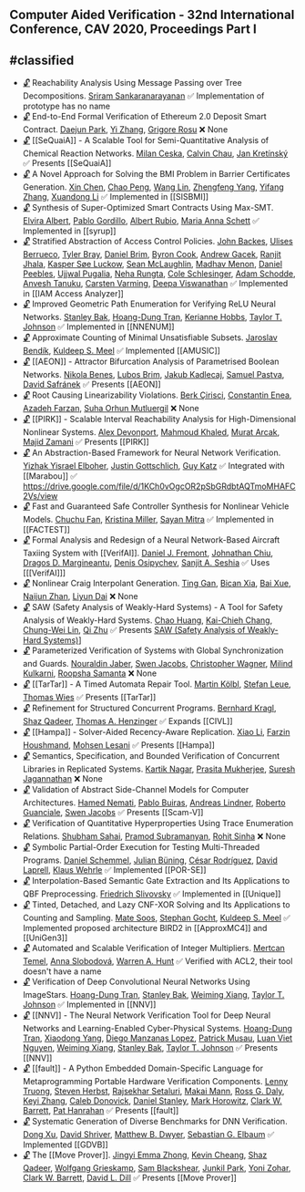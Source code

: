 ## Computer Aided Verification - 32nd International Conference, CAV 2020, Proceedings Part I
#classified
---
-	[🔓](https://doi.org/10.1007/978-3-030-53288-8_30) Reachability Analysis Using Message Passing over Tree Decompositions.
	[Sriram Sankaranarayanan](https://dblp.org/pid/82/1542.html)
	✅ Implementation of prototype has no name
-	[🔓](https://doi.org/10.1007/978-3-030-53288-8_8) End-to-End Formal Verification of Ethereum 2.0 Deposit Smart Contract.
	[Daejun Park](https://dblp.org/pid/152/3639-1.html), [Yi Zhang](https://dblp.org/pid/64/6544.html), [Grigore Rosu](https://dblp.org/pid/r/GrigoreRosu.html)
	❌ None
-	[🔓](https://doi.org/10.1007/978-3-030-53288-8_32) [[SeQuaiA]] - A Scalable Tool for Semi-Quantitative Analysis of Chemical Reaction Networks.
	[Milan Ceska](https://dblp.org/pid/213/3728.html), [Calvin Chau](https://dblp.org/pid/269/9591.html), [Jan Kretínský](https://dblp.org/pid/95/6511.html)
	✅ Presents [[SeQuaiA]]
-	[🔓](https://doi.org/10.1007/978-3-030-53288-8_29) A Novel Approach for Solving the BMI Problem in Barrier Certificates Generation.
	[Xin Chen](https://dblp.org/pid/24/1518-27.html), [Chao Peng](https://dblp.org/pid/85/6436.html), [Wang Lin](https://dblp.org/pid/36/5376.html), [Zhengfeng Yang](https://dblp.org/pid/68/3884.html), [Yifang Zhang](https://dblp.org/pid/227/1124.html), [Xuandong Li](https://dblp.org/pid/76/5446.html)
	✅ Implemented in [[SISBMI]]
-	[🔓](https://doi.org/10.1007/978-3-030-53288-8_10) Synthesis of Super-Optimized Smart Contracts Using Max-SMT.
	[Elvira Albert](https://dblp.org/pid/a/ElviraAlbert.html), [Pablo Gordillo](https://dblp.org/pid/167/4507.html), [Albert Rubio](https://dblp.org/pid/29/6684.html), [Maria Anna Schett](https://dblp.org/pid/185/2487.html)
	✅ Implemented in [[syrup]]
-	[🔓](https://doi.org/10.1007/978-3-030-53288-8_9) Stratified Abstraction of Access Control Policies.
	[John Backes](https://dblp.org/pid/97/8857.html), [Ulises Berrueco](https://dblp.org/pid/269/9629.html), [Tyler Bray](https://dblp.org/pid/269/9691.html), [Daniel Brim](https://dblp.org/pid/269/9566.html), [Byron Cook](https://dblp.org/pid/36/113.html), [Andrew Gacek](https://dblp.org/pid/84/6151.html), [Ranjit Jhala](https://dblp.org/pid/47/4244.html), [Kasper Søe Luckow](https://dblp.org/pid/13/11526.html), [Sean McLaughlin](https://dblp.org/pid/66/5402.html), [Madhav Menon](https://dblp.org/pid/159/9350.html), [Daniel Peebles](https://dblp.org/pid/79/6508.html), [Ujjwal Pugalia](https://dblp.org/pid/269/9487.html), [Neha Rungta](https://dblp.org/pid/66/4832.html), [Cole Schlesinger](https://dblp.org/pid/31/10028.html), [Adam Schodde](https://dblp.org/pid/269/9505.html), [Anvesh Tanuku](https://dblp.org/pid/269/9587.html), [Carsten Varming](https://dblp.org/pid/29/2675.html), [Deepa Viswanathan](https://dblp.org/pid/19/1723.html)
	✅ Implemented in [[IAM Access Analyzer]]
-	[🔓](https://doi.org/10.1007/978-3-030-53288-8_4) Improved Geometric Path Enumeration for Verifying ReLU Neural Networks.
	[Stanley Bak](https://dblp.org/pid/16/7787.html), [Hoang-Dung Tran](https://dblp.org/pid/160/7295.html), [Kerianne Hobbs](https://dblp.org/pid/200/8219.html), [Taylor T. Johnson](https://dblp.org/pid/96/11505.html)
	✅ Implemented in [[NNENUM]]
-	[🔓](https://doi.org/10.1007/978-3-030-53288-8_21) Approximate Counting of Minimal Unsatisfiable Subsets.
	[Jaroslav Bendík](https://dblp.org/pid/181/7743.html), [Kuldeep S. Meel](https://dblp.org/pid/129/1623.html)
	✅ Implemented [[AMUSIC]]
-	[🔓](https://doi.org/10.1007/978-3-030-53288-8_28) [[AEON]] - Attractor Bifurcation Analysis of Parametrised Boolean Networks.
	[Nikola Benes](https://dblp.org/pid/71/1110.html), [Lubos Brim](https://dblp.org/pid/92/3060.html), [Jakub Kadlecaj](https://dblp.org/pid/269/9668.html), [Samuel Pastva](https://dblp.org/pid/167/4487.html), [David Safránek](https://dblp.org/pid/86/2438.html)
	✅ Presents [[AEON]]
-	[🔓](https://doi.org/10.1007/978-3-030-53288-8_17) Root Causing Linearizability Violations.
	[Berk Çirisci](https://dblp.org/pid/217/2770.html), [Constantin Enea](https://dblp.org/pid/72/2839.html), [Azadeh Farzan](https://dblp.org/pid/89/148.html), [Suha Orhun Mutluergil](https://dblp.org/pid/170/4198.html)
	❌ None
-	[🔓](https://doi.org/10.1007/978-3-030-53288-8_27) [[PIRK]] - Scalable Interval Reachability Analysis for High-Dimensional Nonlinear Systems.
	[Alex Devonport](https://dblp.org/pid/236/4995.html), [Mahmoud Khaled](https://dblp.org/pid/153/9945.html), [Murat Arcak](https://dblp.org/pid/94/6666.html), [Majid Zamani](https://dblp.org/pid/34/9188.html)
	✅ Presents [[PIRK]]
-	[🔓](https://doi.org/10.1007/978-3-030-53288-8_3) An Abstraction-Based Framework for Neural Network Verification.
	[Yizhak Yisrael Elboher](https://dblp.org/pid/251/9586.html), [Justin Gottschlich](https://dblp.org/pid/56/2013.html), [Guy Katz](https://dblp.org/pid/23/10321.html)
	✅ Integrated with [[Marabou]]
	✅ https://drive.google.com/file/d/1KCh0vOgcOR2pSbGRdbtAQTmoMHAFC2Vs/view
-	[🔓](https://doi.org/10.1007/978-3-030-53288-8_31) Fast and Guaranteed Safe Controller Synthesis for Nonlinear Vehicle Models.
	[Chuchu Fan](https://dblp.org/pid/127/1756.html), [Kristina Miller](https://dblp.org/pid/269/9725.html), [Sayan Mitra](https://dblp.org/pid/07/3797.html)
	✅ Implemented in [[FACTEST]]
-	[🔓](https://doi.org/10.1007/978-3-030-53288-8_6) Formal Analysis and Redesign of a Neural Network-Based Aircraft Taxiing System with [[VerifAI]].
	[Daniel J. Fremont](https://dblp.org/pid/144/7602.html), [Johnathan Chiu](https://dblp.org/pid/249/2928.html), [Dragos D. Margineantu](https://dblp.org/pid/34/5356.html), [Denis Osipychev](https://dblp.org/pid/202/5662.html), [Sanjit A. Seshia](https://dblp.org/pid/s/SanjitASeshia.html)
	✅ Uses [[[VerifAI]]]
-	[🔓](https://doi.org/10.1007/978-3-030-53288-8_20) Nonlinear Craig Interpolant Generation.
	[Ting Gan](https://dblp.org/pid/50/5083.html), [Bican Xia](https://dblp.org/pid/07/587.html), [Bai Xue](https://dblp.org/pid/74/2716-1.html), [Naijun Zhan](https://dblp.org/pid/63/1911.html), [Liyun Dai](https://dblp.org/pid/08/10346.html)
	❌ None
-	[🔓](https://doi.org/10.1007/978-3-030-53288-8_26) SAW (Safety Analysis of Weakly-Hard Systems) - A Tool for Safety Analysis of Weakly-Hard Systems.
	[Chao Huang](https://dblp.org/pid/18/4087.html), [Kai-Chieh Chang](https://dblp.org/pid/199/8216.html), [Chung-Wei Lin](https://dblp.org/pid/87/11.html), [Qi Zhu](https://dblp.org/pid/66/5923-2.html)
	✅ Presents [SAW (Safety Analysis of Weakly-Hard Systems)](SAW%20(Safety%20Analysis%20of%20Weakly-Hard%20Systems).md)]
-	[🔓](https://doi.org/10.1007/978-3-030-53288-8_15) Parameterized Verification of Systems with Global Synchronization and Guards.
	[Nouraldin Jaber](https://dblp.org/pid/194/4203.html), [Swen Jacobs](https://dblp.org/pid/73/6880.html), [Christopher Wagner](https://dblp.org/pid/59/6876.html), [Milind Kulkarni](https://dblp.org/pid/47/1003.html), [Roopsha Samanta](https://dblp.org/pid/78/7445.html)
	❌ None
-	[🔓](https://doi.org/10.1007/978-3-030-53288-8_25) [[TarTar]] - A Timed Automata Repair Tool.
	[Martin Kölbl](https://dblp.org/pid/221/1706.html), [Stefan Leue](https://dblp.org/pid/20/6822.html), [Thomas Wies](https://dblp.org/pid/23/5398.html)
	✅ Presents [[TarTar]]
-	[🔓](https://doi.org/10.1007/978-3-030-53288-8_14) Refinement for Structured Concurrent Programs.
	[Bernhard Kragl](https://dblp.org/pid/138/6924.html), [Shaz Qadeer](https://dblp.org/pid/q/ShazQadeer.html), [Thomas A. Henzinger](https://dblp.org/pid/h/ThomasAHenzinger.html)
	✅ Expands [[CIVL]]
-	[🔓](https://doi.org/10.1007/978-3-030-53288-8_16) [[Hampa]] - Solver-Aided Recency-Aware Replication.
	[Xiao Li](https://dblp.org/pid/66/2069.html), [Farzin Houshmand](https://dblp.org/pid/232/9988.html), [Mohsen Lesani](https://dblp.org/pid/82/2603.html)
	✅ Presents [[Hampa]]
-	[🔓](https://doi.org/10.1007/978-3-030-53288-8_13) Semantics, Specification, and Bounded Verification of Concurrent Libraries in Replicated Systems.
	[Kartik Nagar](https://dblp.org/pid/120/1805.html), [Prasita Mukherjee](https://dblp.org/pid/263/6983.html), [Suresh Jagannathan](https://dblp.org/pid/j/SJagannathan.html)
	❌ None
-	[🔓](https://doi.org/10.1007/978-3-030-53288-8_12) Validation of Abstract Side-Channel Models for Computer Architectures.
	[Hamed Nemati](https://dblp.org/pid/127/4008.html), [Pablo Buiras](https://dblp.org/pid/07/7975.html), [Andreas Lindner](https://dblp.org/pid/28/610.html), [Roberto Guanciale](https://dblp.org/pid/12/5314.html), [Swen Jacobs](https://dblp.org/pid/73/6880.html)
	✅ Presents [[Scam-V]]
-	[🔓](https://doi.org/10.1007/978-3-030-53288-8_11) Verification of Quantitative Hyperproperties Using Trace Enumeration Relations.
	[Shubham Sahai](https://dblp.org/pid/170/7496.html), [Pramod Subramanyan](https://dblp.org/pid/27/8110.html), [Rohit Sinha](https://dblp.org/pid/04/4646-1.html)
	❌ None
-	[🔓](https://doi.org/10.1007/978-3-030-53288-8_18) Symbolic Partial-Order Execution for Testing Multi-Threaded Programs.
	[Daniel Schemmel](https://dblp.org/pid/119/0975.html), [Julian Büning](https://dblp.org/pid/223/5126.html), [César Rodríguez](https://dblp.org/pid/74/9958.html), [David Laprell](https://dblp.org/pid/265/5614.html), [Klaus Wehrle](https://dblp.org/pid/w/KlausWehrle.html)
	✅ Implemented [[POR-SE]]
-	[🔓](https://doi.org/10.1007/978-3-030-53288-8_24) Interpolation-Based Semantic Gate Extraction and Its Applications to QBF Preprocessing.
	[Friedrich Slivovsky](https://dblp.org/pid/55/10962.html)
	✅ Implemented in [[Unique]]
-	[🔓](https://doi.org/10.1007/978-3-030-53288-8_22) Tinted, Detached, and Lazy CNF-XOR Solving and Its Applications to Counting and Sampling.
	[Mate Soos](https://dblp.org/pid/32/7137.html), [Stephan Gocht](https://dblp.org/pid/205/6044.html), [Kuldeep S. Meel](https://dblp.org/pid/129/1623.html)
	✅ Implemented proposed architecture BIRD2 in [[ApproxMC4]] and [[UniGen3]]
-	[🔓](https://doi.org/10.1007/978-3-030-53288-8_23) Automated and Scalable Verification of Integer Multipliers.
	[Mertcan Temel](https://dblp.org/pid/269/9779.html), [Anna Slobodová](https://dblp.org/pid/34/5435.html), [Warren A. Hunt](https://dblp.org/pid/09/7554.html)
	✅ Verified with ACL2, their tool doesn't have a name
-	[🔓](https://doi.org/10.1007/978-3-030-53288-8_2) Verification of Deep Convolutional Neural Networks Using ImageStars.
	[Hoang-Dung Tran](https://dblp.org/pid/160/7295.html), [Stanley Bak](https://dblp.org/pid/16/7787.html), [Weiming Xiang](https://dblp.org/pid/72/5686.html), [Taylor T. Johnson](https://dblp.org/pid/96/11505.html)
	✅ Implemented in [[NNV]]
-	[🔓](https://doi.org/10.1007/978-3-030-53288-8_1) [[NNV]] - The Neural Network Verification Tool for Deep Neural Networks and Learning-Enabled Cyber-Physical Systems.
	[Hoang-Dung Tran](https://dblp.org/pid/160/7295.html), [Xiaodong Yang](https://dblp.org/pid/19/1551.html), [Diego Manzanas Lopez](https://dblp.org/pid/215/3580.html), [Patrick Musau](https://dblp.org/pid/215/3389.html), [Luan Viet Nguyen](https://dblp.org/pid/144/7613.html), [Weiming Xiang](https://dblp.org/pid/72/5686.html), [Stanley Bak](https://dblp.org/pid/16/7787.html), [Taylor T. Johnson](https://dblp.org/pid/96/11505.html)
	✅ Presents [[NNV]]
-	[🔓](https://doi.org/10.1007/978-3-030-53288-8_19) [[fault]] - A Python Embedded Domain-Specific Language for Metaprogramming Portable Hardware Verification Components.
	[Lenny Truong](https://dblp.org/pid/173/8194.html), [Steven Herbst](https://dblp.org/pid/164/5403.html), [Rajsekhar Setaluri](https://dblp.org/pid/148/6519.html), [Makai Mann](https://dblp.org/pid/233/0746.html), [Ross G. Daly](https://dblp.org/pid/149/0146.html), [Keyi Zhang](https://dblp.org/pid/164/6584.html), [Caleb Donovick](https://dblp.org/pid/160/0667.html), [Daniel Stanley](https://dblp.org/pid/253/7515.html), [Mark Horowitz](https://dblp.org/pid/h/MarkHorowitz.html), [Clark W. Barrett](https://dblp.org/pid/b/ClarkWBarrett.html), [Pat Hanrahan](https://dblp.org/pid/h/PatHanrahan.html)
	✅ Presents [[fault]]
-	[🔓](https://doi.org/10.1007/978-3-030-53288-8_5) Systematic Generation of Diverse Benchmarks for DNN Verification.
	[Dong Xu](https://dblp.org/pid/09/3493.html), [David Shriver](https://dblp.org/pid/202/8415.html), [Matthew B. Dwyer](https://dblp.org/pid/d/MatthewBDwyer.html), [Sebastian G. Elbaum](https://dblp.org/pid/e/SebastianGElbaum.html)
	✅ Implemented [[GDVB]]
-	[🔓](https://doi.org/10.1007/978-3-030-53288-8_7) The [[Move Prover]].
	[Jingyi Emma Zhong](https://dblp.org/pid/269/9589.html), [Kevin Cheang](https://dblp.org/pid/239/0135.html), [Shaz Qadeer](https://dblp.org/pid/q/ShazQadeer.html), [Wolfgang Grieskamp](https://dblp.org/pid/g/WolfgangGrieskamp.html), [Sam Blackshear](https://dblp.org/pid/86/8008.html), [Junkil Park](https://dblp.org/pid/02/8785.html), [Yoni Zohar](https://dblp.org/pid/147/6088.html), [Clark W. Barrett](https://dblp.org/pid/b/ClarkWBarrett.html), [David L. Dill](https://dblp.org/pid/d/DavidLDill.html)
	✅ Presents [[Move Prover]]
